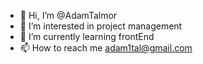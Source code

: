 - 👋 Hi, I’m @AdamTalmor
- 👀 I’m interested in project management
- 🌱 I’m currently learning frontEnd
- 📫 How to reach me adam1tal@gmail.com

<!---
AdamTalmor/AdamTalmor is a ✨ special ✨ repository because its `README.md` (this file) appears on your GitHub profile.
You can click the Preview link to take a look at your changes.
--->
